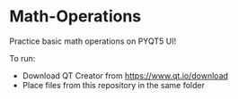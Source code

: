 # Math-Operations
Practice basic math operations on PYQT5 UI!

To run:
- Download QT Creator from https://www.qt.io/download
- Place files from this repository in the same folder
